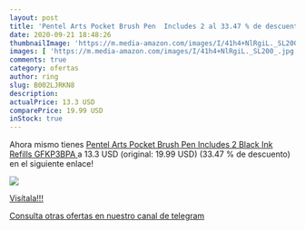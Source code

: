 ```yaml
---
layout: post
title: 'Pentel Arts Pocket Brush Pen  Includes 2 al 33.47 % de descuento'
date: 2020-09-21 18:48:26
thumbnailImage: 'https://m.media-amazon.com/images/I/41h4+NlRgiL._SL200_.jpg'
images: [ 'https://m.media-amazon.com/images/I/41h4+NlRgiL._SL200_.jpg' ]
comments: true
category: ofertas
author: ring
slug: B002LJRKN8
description:
actualPrice: 13.3 USD
comparePrice: 19.99 USD
inStock: true
---
```


Ahora mismo tienes [Pentel Arts Pocket Brush Pen  Includes 2 Black Ink Refills  GFKP3BPA ](https://www.amazon.com/dp/B002LJRKN8/?tag=redken08-20) a 13.3 USD (original: 19.99 USD) (33.47 %  de descuento) en el siguiente enlace!

[![](https://m.media-amazon.com/images/I/41h4+NlRgiL._SL200_.jpg)](https://www.amazon.com/dp/B002LJRKN8/?tag=redken08-20)

[Visítala!!!](https://www.amazon.com/dp/B002LJRKN8/?tag=redken08-20)

[Consulta otras ofertas en nuestro canal de telegram](https://t.me/s/ofertas25)

